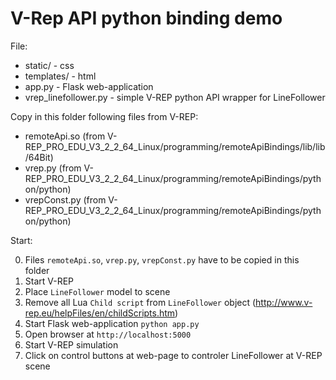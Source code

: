 V-Rep API python binding demo
=============================

File:

* static/ - css
* templates/ - html 
* app.py - Flask web-application
* vrep_linefollower.py - simple V-REP python API wrapper for LineFollower

Copy in this folder following files from V-REP:

* remoteApi.so (from V-REP_PRO_EDU_V3_2_2_64_Linux/programming/remoteApiBindings/lib/lib/64Bit)
* vrep.py (from V-REP_PRO_EDU_V3_2_2_64_Linux/programming/remoteApiBindings/python/python)
* vrepConst.py (from V-REP_PRO_EDU_V3_2_2_64_Linux/programming/remoteApiBindings/python/python)

Start:

0. Files `remoteApi.so`, `vrep.py`, `vrepConst.py` have to be copied in this folder
1. Start V-REP
2. Place `LineFollower` model to scene
3. Remove all Lua `Child script` from `LineFollower` object (http://www.v-rep.eu/helpFiles/en/childScripts.htm)
4. Start Flask web-application `python app.py`
5. Open browser at `http://localhost:5000`
6. Start V-REP simulation
7. Click on control buttons at web-page to controler LineFollower at V-REP scene





